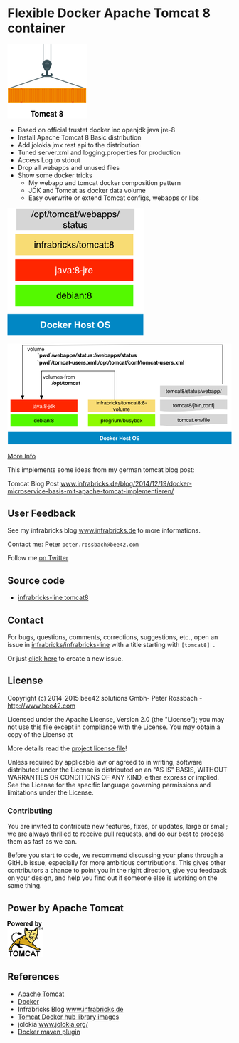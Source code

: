 # Flexible Docker Apache Tomcat 8 container

![logo.png](https://raw.githubusercontent.com/infrabricks/infrabricks-line/master/webserver/tomcat/tomcat8/logo.png)

* Based on official trustet docker inc openjdk java jre-8
* Install Apache Tomcat 8 Basic distribution
* Add jolokia jmx rest api to the distribution
* Tuned server.xml and logging.properties for production
* Access Log to stdout
* Drop all webapps and unused files
* Show some docker tricks
  * My webapp and tomcat docker composition pattern
  * JDK and Tomcat as docker data volume
  * Easy overwrite or extend Tomcat configs, webapps or libs

![Tomcat Layer](https://raw.githubusercontent.com/infrabricks/infrabricks-line/master/webserver/tomcat/tomcat8/images/infrabricks-tomcat8.png)

![Tomcat Layer](https://raw.githubusercontent.com/infrabricks/infrabricks-line/master/webserver/tomcat/tomcat8/images/infrabricks-tomcat8-volume.png)

[More Info](https://github.com/infrabricks/infrabricks-line/tree/master/webserver/tomcat/tomcat8)

This implements some ideas from my german tomcat blog post:

Tomcat Blog Post www.infrabricks.de/blog/2014/12/19/docker-microservice-basis-mit-apache-tomcat-implementieren/

## User Feedback

See my infrabricks blog www.infrabricks.de to more informations.

Contact me: Peter `peter.rossbach@bee42.com`

Follow me [on Twitter](https://twitter.com/PRossbach)

## Source code

* [infrabricks-line tomcat8](https://github.com/infrabricks/infrabricks-line/tree/master/webserver/tomcat/tomcat8)

## Contact

For bugs, questions, comments, corrections, suggestions, etc., open an issue in
 [infrabricks/infrabricks-line](https://github.com/infrabricks/infrabricks-line/issues) with a title starting with `[tomcat8] `.

Or just [click here](https://github.com/infrabricks/infrabricks-line/issues/new?title=%5Btomcat8%5D%20) to create a new issue.

## License

Copyright (c) 2014-2015 bee42 solutions Gmbh- Peter Rossbach - http://www.bee42.com

Licensed under the Apache License, Version 2.0 (the "License");
you may not use this file except in compliance with the License.
You may obtain a copy of the License at

More details read the [project license file](https://raw.githubusercontent.com/infrabricks/infrabricks-line/master/webserver/tomcat/tomcat8/LICENSE)!

Unless required by applicable law or agreed to in writing, software
distributed under the License is distributed on an "AS IS" BASIS,
WITHOUT WARRANTIES OR CONDITIONS OF ANY KIND, either express or implied.
See the License for the specific language governing permissions and
limitations under the License.

### Contributing

You are invited to contribute new features, fixes, or updates, large or small; we are always thrilled to receive pull requests, and do our best to process them as fast as we can.

Before you start to code, we recommend discussing your plans through a GitHub issue, especially for more ambitious contributions. This gives other contributors a chance to point you in the right direction, give you feedback on your design, and help you find out if someone else is working on the same thing.

## Power by Apache Tomcat

![Power by Apache Tomcat ](https://raw.githubusercontent.com/infrabricks/infrabricks-line/master/webserver/tomcat/tomcat8/images/tomcat-power.gif)

## References

* [Apache Tomcat](https://tomcat.apache.org)
* [Docker](https://docker.com)
* Infrabricks Blog www.infrabricks.de
* [Tomcat Docker hub library images](https://registry.hub.docker.com/u/library/tomcat/)
* jolokia www.jolokia.org/
* [Docker maven plugin](https://github.com/rhuss/docker-maven-plugin)
